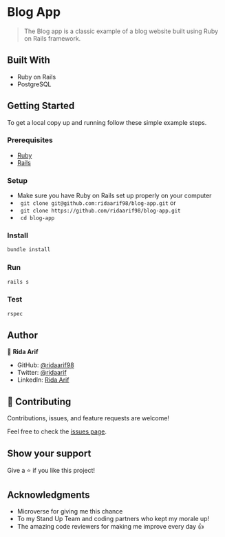# Blog App

> The Blog app is a classic example of a blog website built using Ruby on Rails framework. 

## Built With 

- Ruby on Rails
- PostgreSQL

## Getting Started

To get a local copy up and running follow these simple example steps.

### Prerequisites

- [Ruby](https://www.ruby-lang.org/en/)
- [Rails](https://gorails.com/)

### Setup

- Make sure you have Ruby on Rails set up properly on your computer
- ``` git clone git@github.com:ridaarif98/blog-app.git``` or
- ``` git clone https://github.com/ridaarif98/blog-app.git```
- ``` cd blog-app```

### Install

```sh
bundle install
```

### Run

```sh
rails s
```

### Test

```sh
rspec
```

## Author

👤 **Rida Arif**

- GitHub: [@ridaarif98](https://github.com/ridaarif98)
- Twitter: [@ridaarif](https://twitter.com/Rida29984906)
- LinkedIn: [Rida Arif](https://www.linkedin.com/in/rida-arif-90945520b/)

## 🤝 Contributing

Contributions, issues, and feature requests are welcome!

Feel free to check the [issues page](https://github.com/ridaarif98/blog-app/issues).

## Show your support

Give a ⭐️ if you like this project!

## Acknowledgments

- Microverse for giving me this chance
- To my Stand Up Team and coding partners who kept my morale up!
- The amazing code reviewers for making me improve every day :thumbsup:
